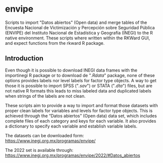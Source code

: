 # envipe
Scripts to import "Datos abiertos" (Open data) and merge tables of the Encuesta Nacional de Victimización y Percepción sobre Seguridad Pública (ENVIPE) del Instituto Nacional de Estadística y Geografía (INEGI) to the R native environment. These scripts where written within the RKWard GUI, and expect functions from the rkward R package.
## Introduction
Even though it is possible to download INEGI data frames with the importinegi R package or to download de "*.Rdata*" package, none of these options provides labels nor level labels for factor type objects. A way to get those it is possible to import SPSS ("*.sav*") or STATA ("*.dta*") files, but are not native R formats this leads to miss labeled data and duplicated labels when strings of the labels are not clean.

These scripts aim to provide a way to import and format those datasets with proper clean labels for variables and levels for factor type objects. This is achieved through the “Datos abiertos” (Open data) data set, which includes complete files of each category and keys for each variable. It also provides a dictionary to specify each variable and establish variable labels.

The datasets can be downloaded form:
https://www.inegi.org.mx/programas/envipe/

The 2022 set is available through:
https://www.inegi.org.mx/programas/envipe/2022/#Datos_abiertos
